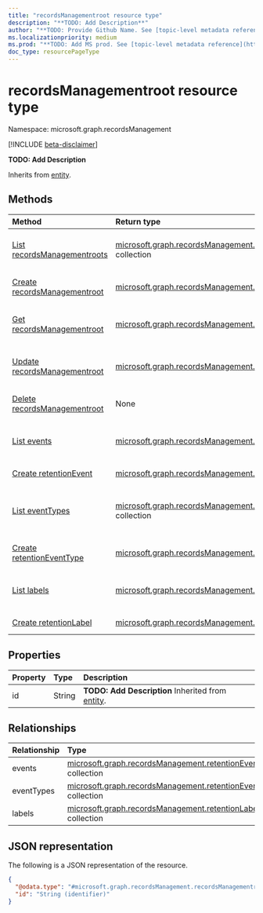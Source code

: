 ```yaml
---
title: "recordsManagementroot resource type"
description: "**TODO: Add Description**"
author: "**TODO: Provide Github Name. See [topic-level metadata reference](https://msgo.azurewebsites.net/add/document/guidelines/metadata.html#topic-level-metadata)**"
ms.localizationpriority: medium
ms.prod: "**TODO: Add MS prod. See [topic-level metadata reference](https://msgo.azurewebsites.net/add/document/guidelines/metadata.html#topic-level-metadata)**"
doc_type: resourcePageType
---
```


# recordsManagementroot resource type

Namespace: microsoft.graph.recordsManagement

[!INCLUDE [beta-disclaimer](../../includes/beta-disclaimer.md)]

**TODO: Add Description**


Inherits from [entity](../resources/recordsmanagement-entity.md).

## Methods
|Method|Return type|Description|
|:---|:---|:---|
|[List recordsManagementroots](../api/recordsmanagement-recordsmanagementroot-list.md)|[microsoft.graph.recordsManagement.recordsManagementroot](../resources/recordsmanagement-recordsmanagementroot.md) collection|Get a list of the [recordsManagementroot](../resources/recordsmanagement-recordsmanagementroot.md) objects and their properties.|
|[Create recordsManagementroot](../api/recordsmanagement-recordsmanagementroot-create.md)|[microsoft.graph.recordsManagement.recordsManagementroot](../resources/recordsmanagement-recordsmanagementroot.md)|Create a new [recordsManagementroot](../resources/recordsmanagement-recordsmanagementroot.md) object.|
|[Get recordsManagementroot](../api/recordsmanagement-recordsmanagementroot-get.md)|[microsoft.graph.recordsManagement.recordsManagementroot](../resources/recordsmanagement-recordsmanagementroot.md)|Read the properties and relationships of a [recordsManagementroot](../resources/recordsmanagement-recordsmanagementroot.md) object.|
|[Update recordsManagementroot](../api/recordsmanagement-recordsmanagementroot-update.md)|[microsoft.graph.recordsManagement.recordsManagementroot](../resources/recordsmanagement-recordsmanagementroot.md)|Update the properties of a [recordsManagementroot](../resources/recordsmanagement-recordsmanagementroot.md) object.|
|[Delete recordsManagementroot](../api/recordsmanagement-recordsmanagementroot-delete.md)|None|Deletes a [recordsManagementroot](../resources/recordsmanagement-recordsmanagementroot.md) object.|
|[List events](../api/recordsmanagement-recordsmanagementroot-list-events.md)|[microsoft.graph.recordsManagement.retentionEvent](../resources/recordsmanagement-retentionevent.md) collection|Get the retentionEvent resources from the events navigation property.|
|[Create retentionEvent](../api/recordsmanagement-recordsmanagementroot-post-events.md)|[microsoft.graph.recordsManagement.retentionEvent](../resources/recordsmanagement-retentionevent.md)|Create a new retentionEvent object.|
|[List eventTypes](../api/recordsmanagement-recordsmanagementroot-list-eventtypes.md)|[microsoft.graph.recordsManagement.retentionEventType](../resources/recordsmanagement-retentioneventtype.md) collection|Get the retentionEventType resources from the eventTypes navigation property.|
|[Create retentionEventType](../api/recordsmanagement-recordsmanagementroot-post-eventtypes.md)|[microsoft.graph.recordsManagement.retentionEventType](../resources/recordsmanagement-retentioneventtype.md)|Create a new retentionEventType object.|
|[List labels](../api/recordsmanagement-recordsmanagementroot-list-labels.md)|[microsoft.graph.recordsManagement.retentionLabel](../resources/recordsmanagement-retentionlabel.md) collection|Get the retentionLabel resources from the labels navigation property.|
|[Create retentionLabel](../api/recordsmanagement-recordsmanagementroot-post-labels.md)|[microsoft.graph.recordsManagement.retentionLabel](../resources/recordsmanagement-retentionlabel.md)|Create a new retentionLabel object.|

## Properties
|Property|Type|Description|
|:---|:---|:---|
|id|String|**TODO: Add Description** Inherited from [entity](../resources/recordsmanagement-entity.md).|

## Relationships
|Relationship|Type|Description|
|:---|:---|:---|
|events|[microsoft.graph.recordsManagement.retentionEvent](../resources/recordsmanagement-retentionevent.md) collection|**TODO: Add Description**|
|eventTypes|[microsoft.graph.recordsManagement.retentionEventType](../resources/recordsmanagement-retentioneventtype.md) collection|**TODO: Add Description**|
|labels|[microsoft.graph.recordsManagement.retentionLabel](../resources/recordsmanagement-retentionlabel.md) collection|**TODO: Add Description**|

## JSON representation
The following is a JSON representation of the resource.
<!-- {
  "blockType": "resource",
  "keyProperty": "id",
  "@odata.type": "microsoft.graph.recordsManagement.recordsManagementroot",
  "baseType": "microsoft.graph.entity",
  "openType": false
}
-->
``` json
{
  "@odata.type": "#microsoft.graph.recordsManagement.recordsManagementroot",
  "id": "String (identifier)"
}
```


